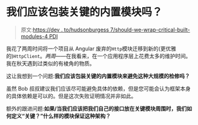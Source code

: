 # 我们应该包装关键的内置模块吗？

> 原文:[https://dev . to/hudsonburgess 7/should-we-wrap-critical-built-modules-4 PDI](https://dev.to/hudsonburgess7/should-we-wrap-critical-built-in-modules-4pdi)

我花了两周时间将一个项目从 Angular 废弃的`Http`模块迁移到新的(更优雅的)`HttpClient`。*两周*——在我看来，在一个应用程序层上花费太多的维护时间。我在秋天遇到过类似的有棱角的物质。

这让我想到一个问题:**我们应该包装关键的内置模块来避免这种大规模的检修吗？**

虽然 Bob 叔叔建议我们应该尽可能避免具体的依赖，但是您可能会认为框架本身的具体依赖是可以的。但是这次失败证明情况并非如此。

额外的跟进问题:**如果/当我们应该把我们自己的接口放在关键模块周围时，我们如何定义“关键？”什么样的模块保证这种架构？**